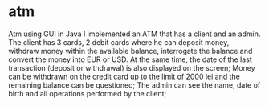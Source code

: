# atm
Atm using GUI in Java
I implemented an ATM that has a client and an admin. The client has 3 cards, 2 debit cards where he can deposit money, withdraw money within the available balance, interrogate the balance and convert the money into EUR or USD. At the same time, the date of the last transaction (deposit or withdrawal) is also displayed on the screen;
Money can be withdrawn on the credit card up to the limit of 2000 lei and the remaining balance can be questioned;
The admin can see the name, date of birth and all operations performed by the client;
